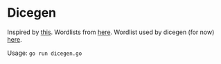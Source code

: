 # Dicegen

Inspired by [this](https://theintercept.com/2015/03/26/passphrases-can-memorize-attackers-cant-guess/).
Wordlists from [here](https://www.eff.org/deeplinks/2016/07/new-wordlists-random-passphrases).
Wordlist used by dicegen (for now) [here](https://www.eff.org/files/2016/09/08/eff_short_wordlist_1.txt).

Usage: `go run dicegen.go`